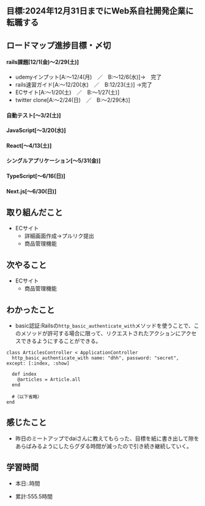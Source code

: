 ## 目標:2024年12月31日までにWeb系自社開発企業に転職する

## ロードマップ進捗目標・〆切
#### rails課題[12/1(金)～2/29(土)]
* udemyインプット[A:～12/4(月)　／　B:～12/6(水)]→　完了
* rails速習ガイド[A:～12/20(水)　／　B:12/23(土)]
→完了
* ECサイト[A:～1/20(土)　／　B:～1/27(土)]
* twitter clone[A:～2/24(日)　／　B:～2/29(木)]

#### 自動テスト[～3/2(土)]
#### JavaScript[～3/20(水)]
#### React[～4/13(土)]
#### シングルアプリケーション[～5/31(金)]
#### TypeScript[～6/16(日)]
#### Next.js[～6/30(日)]


## 取り組んだこと
- ECサイト
  - 詳細画面作成→プルリク提出
  - 商品管理機能


## 次やること
- ECサイト
  - 商品管理機能
  
## わかったこと
* basic認証:Railsの``http_basic_authenticate_with``メソッドを使うことで、このメソッドが許可する場合に限って、リクエストされたアクションにアクセスできるようにすることができる。
```
class ArticlesController < ApplicationController
  http_basic_authenticate_with name: "dhh", password: "secret", except: [:index, :show]

  def index
    @articles = Article.all
  end

  #（以下省略）
end
```
 
## 感じたこと
- 昨日のミートアップでdaiさんに教えてもらった、目標を紙に書き出して隙をあらばみるようにしたらグダる時間が減ったので引き続き継続していく。


## 学習時間
- 本日:.時間

- 累計:555.5時間
